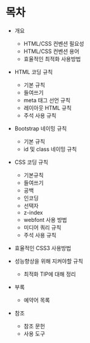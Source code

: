 # 목차

* 개요
	* HTML/CSS 컨벤션 필요성 
	* HTML/CSS 컨벤션 용어
	* 효율적인 최적화 사용방법

* HTML 코딩 규칙 
	* 기본 규칙
	* 들여쓰기
	* meta 태그 선언 규칙
	* 레이아웃 HTML 규칙 
	* 주석 사용 규칙 

* Bootstrap 네이밍 규칙
	* 기본 규칙
	* id 및 class 네이밍 규칙

* CSS 코딩 규칙
	* 기본규칙
	* 들여쓰기
	* 공백 
	* 인코딩
	* 선택자
	* z-index
	* webfont 사용 방법
	* 미디어 쿼리 규칙
	* 주석 사용 규칙 

* 효율적인 CSS3 사용방법
	
* 성능향상을 위해 지켜야할 규칙
	* 최적화 TIP에 대해 정리

* 부록
	* 예약어 목록

* 참조
	* 참조 문헌
	* 사용 도구
	
